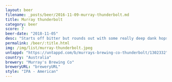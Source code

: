 ```yaml
---
layout: beer
filename: _posts/beer/2016-11-09-murray-thunderbolt.md
title: Murray thunderbolt
category: beer
score: 7
beer-date: "2018-11-05"
desc: "Starts off bitter but rounds out with some really deep dank hops"
permalink: /beer/:title.html
img: /img/list/murray-thunderbolt.jpeg
untappd: "https://untappd.com/b/murrays-brewing-co-thunderbolt/1302332"
country: "Australia"
brewery: "Murray's Brewing Co"
breweryURL: "breweryURL"
style: "IPA - American"
---
```

